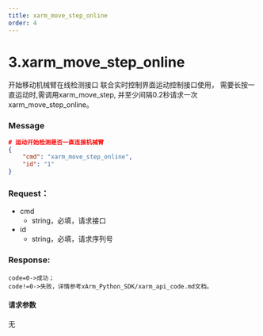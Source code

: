 ```yaml
---
title: xarm_move_step_online
order: 4
---
```

# 3.xarm\_move\_step\_online
开始移动机械臂在线检测接口 联合实时控制界面运动控制接口使用，
需要长按一直运动时,需调用xarm\_move\_step, 并至少间隔0.2秒请求一次xarm\_move\_step\_online。
### **Message**
```json
# 运动开始检测是否一直连接机械臂
{
    "cmd": "xarm_move_step_online",
    "id": "1"
}
```
### Request：  
* cmd
  * string，必填，请求接口
* id
  * string，必填，请求序列号


### Response:  
```
code=0->成功；
code!=0->失败，详情参考xArm_Python_SDK/xarm_api_code.md文档。
```
#### 请求参数
无
